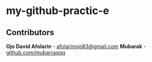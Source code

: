 # my-github-practic-e
## Contributors
 **Ojo David Afolarin** - [afolarinojo83@gmail.com](mailto:afolarinojo83@gmail.com)
 **Mubarak** - [github.com/mubarraqqq](https://github.com/mubarraqqq)

